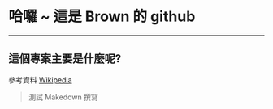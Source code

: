 # 哈囉 ~ 這是 Brown 的 github

----
## 這個專案主要是什麼呢?
參考資料 [Wikipedia](http://en.wikipedia.org/wiki/Markdown)

> 測試 Makedown 撰寫
